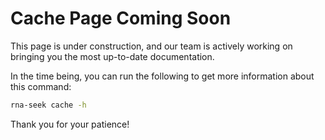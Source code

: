 # Cache Page Coming Soon

This page is under construction, and our team is actively working on bringing you the most up-to-date documentation.   

In the time being, you can run the following to get more information about this command:  

```bash
rna-seek cache -h
```

Thank you for your patience!